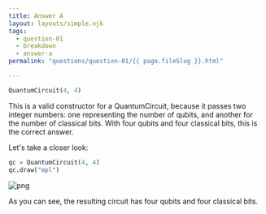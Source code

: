 ```yaml
---
title: Answer A
layout: layouts/simple.njk
tags:
  - question-01
  - breakdown
  - answer-a
permalink: "questions/question-01/{{ page.fileSlug }}.html"

---
```



```python
QuantumCircuit(4, 4)
```

This is a valid constructor for a QuantumCircuit, because it passes two integer numbers: one representing the number of qubits, and another for the number of classical bits.
With four qubits and four classical bits, this is the correct answer.

Let's take a closer look:


```python
qc = QuantumCircuit(4, 4)
qc.draw("mpl")
```




    
![png](output_15_0.png)
    



As you can see, the resulting circuit has four qubits and four classical bits.